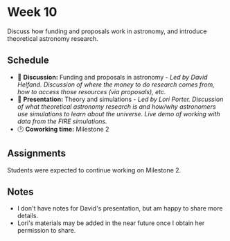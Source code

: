 # Week 10

Discuss how funding and proposals work in astronomy, and introduce theoretical astronomy research.

## Schedule

- 💬 **Discussion:** Funding and proposals in astronomy - *Led by David Helfand. Discussion of where the money to do research comes from, how to access those resources (via proposals), etc.*
- 📝 **Presentation:** Theory and simulations - *Led by Lori Porter. Discussion of what theoretical astronomy research is and how/why astronomers use simulations to learn about the universe. Live demo of working with data from the FIRE simulations.*
- 🕑 **Coworking time:** Milestone 2

## Assignments

Students were expected to continue working on Milestone 2.

## Notes

- I don't have notes for David's presentation, but am happy to share more details.
- Lori's materials may be added in the near future once I obtain her permission to share.


